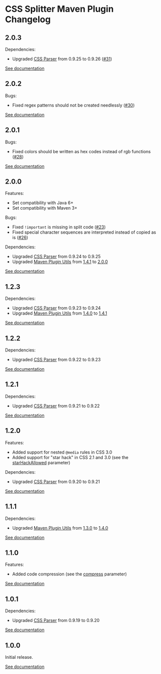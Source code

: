 # CSS Splitter Maven Plugin Changelog

## 2.0.3
Dependencies:
* Upgraded [CSS Parser](http://cssparser.sourceforge.net/) from 0.9.25 to 0.9.26 ([#31](https://github.com/gabrysbiz/css-splitter-maven-plugin/issues/31))

[See documentation](http://css-splitter-maven-plugin.projects.gabrys.biz/2.0.3/)

## 2.0.2
Bugs:
* Fixed regex patterns should not be created needlessly ([#30](https://github.com/gabrysbiz/css-splitter-maven-plugin/issues/30))

[See documentation](http://css-splitter-maven-plugin.projects.gabrys.biz/2.0.2/)

## 2.0.1
Bugs:
* Fixed colors should be written as hex codes instead of rgb functions ([#28](https://github.com/gabrysbiz/css-splitter-maven-plugin/issues/28))

[See documentation](http://css-splitter-maven-plugin.projects.gabrys.biz/2.0.1/)

## 2.0.0
Features:
* Set compatibility with Java 6+
* Set compatibility with Maven 3+

Bugs:
* Fixed `!important` is missing in split code  ([#23](https://github.com/gabrysbiz/css-splitter-maven-plugin/issues/23))
* Fixed special character sequences are interpreted instead of copied as is ([#26](https://github.com/gabrysbiz/css-splitter-maven-plugin/issues/26))

Dependencies:
* Upgraded [CSS Parser](http://cssparser.sourceforge.net/) from 0.9.24 to 0.9.25
* Upgraded [Maven Plugin Utils](http://maven-plugin-utils.projects.gabrys.biz/) from [1.4.1](http://maven-plugin-utils.projects.gabrys.biz/1.4.1/) to [2.0.0](http://maven-plugin-utils.projects.gabrys.biz/2.0.0/)

[See documentation](http://css-splitter-maven-plugin.projects.gabrys.biz/2.0.0/)

## 1.2.3
Dependencies:
* Upgraded [CSS Parser](http://cssparser.sourceforge.net/) from 0.9.23 to 0.9.24
* Upgraded [Maven Plugin Utils](http://maven-plugin-utils.projects.gabrys.biz/) from [1.4.0](http://maven-plugin-utils.projects.gabrys.biz/1.4.0/) to [1.4.1](http://maven-plugin-utils.projects.gabrys.biz/1.4.1/)

[See documentation](http://css-splitter-maven-plugin.projects.gabrys.biz/1.2.3/)

## 1.2.2
Dependencies:
* Upgraded [CSS Parser](http://cssparser.sourceforge.net/) from 0.9.22 to 0.9.23

[See documentation](http://css-splitter-maven-plugin.projects.gabrys.biz/1.2.2/)

## 1.2.1
Dependencies:
* Upgraded [CSS Parser](http://cssparser.sourceforge.net/) from 0.9.21 to 0.9.22

[See documentation](http://css-splitter-maven-plugin.projects.gabrys.biz/1.2.1/)

## 1.2.0
Features:
* Added support for nested `@media` rules in CSS 3.0
* Added support for "star hack" in CSS 2.1 and 3.0 (see the [starHackAllowed](http://css-splitter-maven-plugin.projects.gabrys.biz/1.2.0/split-mojo.html#starHackAllowed) parameter)

Dependencies:
* Upgraded [CSS Parser](http://cssparser.sourceforge.net/) from 0.9.20 to 0.9.21

[See documentation](http://css-splitter-maven-plugin.projects.gabrys.biz/1.2.0/)

## 1.1.1
Dependencies:
* Upgraded [Maven Plugin Utils](http://maven-plugin-utils.projects.gabrys.biz/) from [1.3.0](http://maven-plugin-utils.projects.gabrys.biz/1.3.0/) to [1.4.0](http://maven-plugin-utils.projects.gabrys.biz/1.4.0/)

[See documentation](http://css-splitter-maven-plugin.projects.gabrys.biz/1.1.1/)

## 1.1.0
Features:
* Added code compression (see the [compress](http://css-splitter-maven-plugin.projects.gabrys.biz/1.1.0/split-mojo.html#compress) parameter)

[See documentation](http://css-splitter-maven-plugin.projects.gabrys.biz/1.1.0/)

## 1.0.1
Dependencies:
* Upgraded [CSS Parser](http://cssparser.sourceforge.net/) from 0.9.19 to 0.9.20

[See documentation](http://css-splitter-maven-plugin.projects.gabrys.biz/1.0.1/)

## 1.0.0
Initial release.

[See documentation](http://css-splitter-maven-plugin.projects.gabrys.biz/1.0.0/)